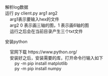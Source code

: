 解析log数据<br/>
运行 py client.py arg1 arg2<br/>
&nbsp;&nbsp;&nbsp;&nbsp;arg1表示要输入hex的文件<br/> 
&nbsp;&nbsp;&nbsp;&nbsp;arg2  0 表示画三轴的图，1 表示画6轴的图<br/>
&nbsp;&nbsp;&nbsp;&nbsp;运行之后会在当前目录产生三个txt文件

<p>安装python<p>
 &nbsp;&nbsp;&nbsp;&nbsp;官网下载 https://www.python.org/<br/> 
  &nbsp;&nbsp;&nbsp;&nbsp;安装好之后，安装需要的库，打开命令行输入如下 <br/>
  &nbsp;&nbsp;&nbsp;&nbsp;&nbsp;&nbsp;&nbsp;&nbsp;py -m pip install matplotlib<br/>
  &nbsp;&nbsp;&nbsp;&nbsp;&nbsp;&nbsp;&nbsp;&nbsp;py -m pip install numpy<br/>
